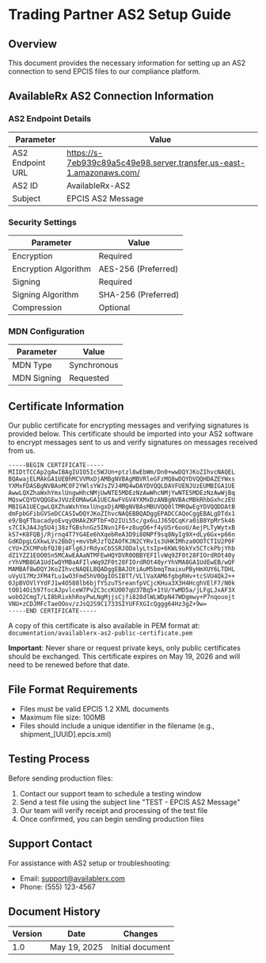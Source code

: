 # Trading Partner AS2 Setup Guide

## Overview
This document provides the necessary information for setting up an AS2 connection to send EPCIS files to our compliance platform.

## AvailableRx AS2 Connection Information

### AS2 Endpoint Details
| Parameter | Value |
|-----------|-------|
| AS2 Endpoint URL | https://s-7eb939c89a5c49e98.server.transfer.us-east-1.amazonaws.com/ |
| AS2 ID | AvailableRx-AS2 |
| Subject | EPCIS AS2 Message |

### Security Settings
| Parameter | Value |
|-----------|-------|
| Encryption | Required |
| Encryption Algorithm | AES-256 (Preferred) |
| Signing | Required |
| Signing Algorithm | SHA-256 (Preferred) |
| Compression | Optional |

### MDN Configuration
| Parameter | Value |
|-----------|-------|
| MDN Type | Synchronous |
| MDN Signing | Requested |

## Certificate Information
Our public certificate for encrypting messages and verifying signatures is provided below. This certificate should be imported into your AS2 software to encrypt messages sent to us and verify signatures on messages received from us.

```
-----BEGIN CERTIFICATE-----
MIIDtTCCAp2gAwIBAgIUIO5Ic5WJUn+ptzl8wEbWm/Dn0+wwDQYJKoZIhvcNAQEL
BQAwajELMAkGA1UEBhMCVVMxDjAMBgNVBAgMBVRleGFzMQ8wDQYDVQQHDAZEYWxs
YXMxFDASBgNVBAoMC0F2YWlsYWJsZVJ4MQ4wDAYDVQQLDAVFUENJUzEUMBIGA1UE
AwwLQXZhaWxhYmxlUngwHhcNMjUwNTE5MDEzNzAwWhcNMjYwNTE5MDEzNzAwWjBq
MQswCQYDVQQGEwJVUzEOMAwGA1UECAwFVGV4YXMxDzANBgNVBAcMBkRhbGxhczEU
MBIGA1UECgwLQXZhaWxhYmxlUngxDjAMBgNVBAsMBUVQQ0lTMRQwEgYDVQQDDAtB
dmFpbGFibGVSeDCCASIwDQYJKoZIhvcNAQEBBQADggEPADCCAQoCggEBALgDTdx1
e9/BqFTbacadyoEvqyOHAkZKPTbF+D2IUi55c/gx6uJJ65QCqKra0iB8YpMr5k46
s7CIkJA4Jg5U4j38zfGBshnGz5INvn1F6+z8ugO6+f4yU5r6ooU/AejPLTyWytxB
kS7+K8FQBj/Rjrnq4T7YG4Ee6hXqebReA3D9i80NPf9sq8NyIg9X+dLy6Gx+p66n
GdKDpgLGXkwLVs2BbDj+mvVbRJzTQZAOfKJN2CYRv1s3UHKIMhza0OOTCTIU2P0F
cYU+ZXCMPobfQJBj4Flg6JrRdyxCbSSRJODalyLtsIp+6KWL9bkYx5CTckPbjYhb
dZ1YZZ1EOO0Sn5MCAwEAAaNTMFEwHQYDVR0OBBYEFIlvWq9ZF0t28FIOrdROt40y
rYhVMB8GA1UdIwQYMBaAFIlvWq9ZF0t28FIOrdROt40yrYhVMA8GA1UdEwEB/wQF
MAMBAf8wDQYJKoZIhvcNAQELBQADggEBAJOtiAuM5bmqTmaixuPByHmXUY6LTDHL
uVyU17MzJFM4fLu1wO3Fmd5hV0QgIOSIBTT/VLlVaXAM6fgbgRHv+tcSVU4Qk2++
0JpBVOVlYYdFJ1w4O588lb6bjfYSzuTSreanfpVCjcKHua3X3H4HcghVElF7/N0k
tO014Oi597focAJpvlceW7Pv2C3ccKUO07qU37Bq5+1tU/YwMD5a/jLFgLJxAF3X
wobO2CmgT/LI8bRixkhRoyPwLNgMjjsCjfi828dlWLWDpN47WDgmwy+P7nqouojt
VNU+zCDJMFcTaeOOov/zJsQ2S9C1733SIYUFFXGIcQggg64Hz3gZ+9w=
-----END CERTIFICATE-----
```

A copy of this certificate is also available in PEM format at: `documentation/availablerx-as2-public-certificate.pem`

**Important**: Never share or request private keys, only public certificates should be exchanged. This certificate expires on May 19, 2026 and will need to be renewed before that date.

## File Format Requirements
- Files must be valid EPCIS 1.2 XML documents
- Maximum file size: 100MB
- Files should include a unique identifier in the filename (e.g., shipment_[UUID].epcis.xml)

## Testing Process
Before sending production files:
1. Contact our support team to schedule a testing window
2. Send a test file using the subject line "TEST - EPCIS AS2 Message"
3. Our team will verify receipt and processing of the test file
4. Once confirmed, you can begin sending production files

## Support Contact
For assistance with AS2 setup or troubleshooting:
- Email: support@availablerx.com
- Phone: (555) 123-4567

## Document History
| Version | Date | Changes |
|---------|------|---------|
| 1.0 | May 19, 2025 | Initial document |